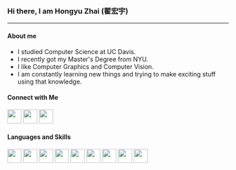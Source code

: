 ### Hi there, I am Hongyu Zhai (翟宏宇)
---

#### About me
- I studied Computer Science at UC Davis.
- I recently got my Master's Degree from NYU.
- I like Computer Graphics and Computer Vision.
- I am constantly learning new things and trying to make exciting stuff using that knowledge.

#### Connect with Me
[<img height="32" width="32" src="https://unpkg.com/simple-icons@v5/icons/gmail.svg"/>](harvey.zhai@gmail.com)
[<img height="32" width="32" src="https://unpkg.com/simple-icons@v5/icons/twitter.svg" />](https://twitter.com/hongyu_zhai)
[<img height="32" width="32" src="https://unpkg.com/simple-icons@v5/icons/linkedin.svg" />](https://www.linkedin.com/in/hongyu-zhai-34b961139)

#### Languages and Skills
<img height="32" width="32" src="https://unpkg.com/simple-icons@v5/icons/cplusplus.svg"/>
<img height="32" width="32" src="https://unpkg.com/simple-icons@v5/icons/python.svg"/>
<img height="32" width="32" src="https://unpkg.com/simple-icons@v5/icons/javascript.svg"/>
<img height="32" width="32" src="https://unpkg.
com/simple-icons@v5/icons/opengl.svg"/>
<img height="32" width="32" src="https://unpkg.com/simple-icons@v5/icons/opencv.svg"/>
<img height="32" width="32" src="https://unpkg.com/simple-icons@v5/icons/tensorflow.svg"/>
<img height="32" width="32" src="https://unpkg.com/simple-icons@v5/icons/keras.svg"/>
<img height="32" width="32" src="https://unpkg.com/simple-icons@v5/icons/d3dotjs.svg"/>
<img height="32" width="32" src="https://unpkg.com/simple-icons@v5/icons/react.svg"/>